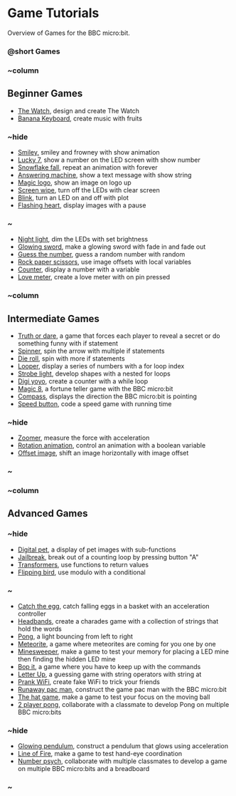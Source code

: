 # Game Tutorials

Overview of Games for the BBC micro:bit.

### @short Games

### ~column 

## Beginner Games

* [The Watch](/lessons/the-watch/activity), design and create The Watch
* [Banana Keyboard](/lessons/banana-keyboard), create music with fruits

### ~hide

* [Smiley,](/lessons/smiley) smiley and frowney with show animation
* [Lucky 7](/lessons/lucky-7), show a number on the LED screen with show number
* [Snowflake fall](/lessons/snowflake-fall), repeat an animation with forever
* [Answering machine](/lessons/answering-machine), show a text message with show string
* [Magic logo](/lessons/magic-logo), show an image on logo up
* [Screen wipe](/lessons/screen-wipe), turn off the LEDs with clear screen
* [Blink](/lessons/blink), turn an LED on and off with plot
* [Flashing heart](/lessons/flashing-heart/tutorial), display images with a pause

### ~

* [Night light](/lessons/night-light/tutorial), dim the LEDs with set brightness
* [Glowing sword](/lessons/glowing-sword/tutorial), make a glowing sword with fade in and fade out
* [Guess the number](/lessons/guess-the-number/tutorial), guess a random number with random
* [Rock paper scissors](/lessons/rock-paper-scissors/tutorial), use image offsets with local variables
* [Counter](/lessons/counter/tutorial), display a number with a variable
* [Love meter](/lessons/love-meter/tutorial), create a love meter with on pin pressed

### ~column 

## Intermediate Games

* [Truth or dare](/lessons/truth-or-dare/tutorial), a game that forces each player to reveal a secret or do something funny with if statement
* [Spinner](/lessons/spinner/tutorial), spin the arrow with multiple if statements
* [Die roll](/lessons/die-roll/tutorial), spin with more if statements
* [Looper](/lessons/looper/tutorial), display a series of numbers with a for loop index
* [Strobe light](/lessons/strobe-light/tutorial), develop shapes with a nested for loops
* [Digi yoyo](/lessons/digi-yoyo/tutorial), create a counter with a while loop
* [Magic 8](/lessons/magic-8/tutorial), a fortune teller game with the BBC micro:bit
* [Compass](/lessons/compass/tutorial), displays the direction the BBC micro:bit is pointing
* [Speed button](/lessons/speed-button/tutorial), code a speed game with running time

### ~hide

* [Zoomer](/lessons/zoomer/tutorial), measure the force with acceleration
* [Rotation animation](/lessons/rotation-animation/tutorial), control an animation with a boolean variable
* [Offset image](/lessons/offset-image/tutorial), shift an image horizontally with image offset

### ~

### ~column 

## Advanced Games

### ~hide

* [Digital pet](/lessons/digital-pet/tutorial), a display of pet images with sub-functions
* [Jailbreak](/lessons/jailbreak/tutorial), break out of a counting loop by pressing button "A"
* [Transformers](/lessons/transformers/tutorial), use functions to return values
* [Flipping bird](/lessons/flipping-bird/tutorial), use modulo with a conditional

### ~

* [Catch the egg](/lessons/catch-the-egg-game/tutorial), catch falling eggs in a basket with an acceleration controller
* [Headbands](/lessons/headbands/tutorial), create a charades game with a collection of strings that hold the words
* [Pong](/lessons/pong/tutorial), a light bouncing from left to right
* [Meteorite](/lessons/meteorite/tutorial), a game where meteorites are coming for you one by one
* [Minesweeper](/lessons/minesweeper/tutorial), make a game to test your memory for placing a LED mine then finding the hidden LED mine
* [Bop it](/lessons/bop-it/tutorial), a game where you have to keep up with the commands
* [Letter Up](/lessons/letter-up/tutorial), a guessing game with string operators with string at
* [Prank WiFi](/lessons/prank-wifi/tutorial), create fake WiFi to trick your friends
* [Runaway pac man](/lessons/runaway-pacman/tutorial), construct the game pac man with the BBC micro:bit
* [The hat game](/lessons/the-hat-game/tutorial), make a game to test your focus on the moving ball
* [2 player pong](/lessons/2-player-pong/tutorial), collaborate with a classmate to develop Pong on multiple BBC micro:bits

### ~hide

* [Glowing pendulum](/lessons/glowing-pendulum/tutorial), construct a pendulum that glows using acceleration
* [Line of Fire](/lessons/line-of-fire/tutorial), make a game to test hand-eye coordination
* [Number psych](/lessons/number-psych/tutorial), collaborate with multiple classmates to develop a game on multiple BBC micro:bits and a breadboard

### ~

